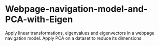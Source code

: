 # Webpage-navigation-model-and-PCA-with-Eigen
Apply linear transformations, eigenvalues and eigenvectors in a webpage navigation model. Apply PCA on a dataset to reduce its dimensions

